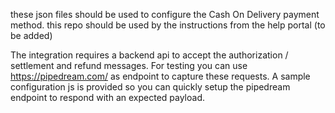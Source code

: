 these json files should be used to configure the Cash On Delivery payment method. this repo should be used by the instructions from the help portal (to be added)

The integration requires a backend api to accept the authorization / settlement and refund messages. For testing you can use https://pipedream.com/ as endpoint to capture these requests. A sample configuration js is provided so you can quickly setup the pipedream endpoint to respond with an expected payload.
